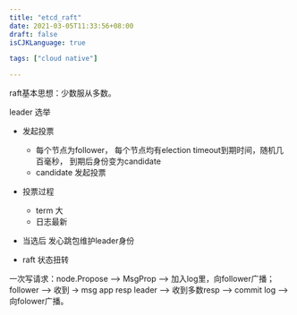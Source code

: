 ```yaml
---
title: "etcd_raft"
date: 2021-03-05T11:33:56+08:00
draft: false
isCJKLanguage: true

tags: ["cloud native"]

---
```



raft基本思想：少数服从多数。

leader 选举
+ 发起投票
  + 每个节点为follower， 每个节点均有election timeout到期时间，随机几百毫秒， 到期后身份变为candidate
  + candidate 发起投票
+ 投票过程
  + term 大
  + 日志最新
+ 当选后 发心跳包维护leader身份 


+ raft 状态扭转

一次写请求：node.Propose --> MsgProp --> 加入log里，向follower广播； follower --> 收到 -> msg app resp
leader --> 收到多数resp --> commit log --> 向folower广播。

